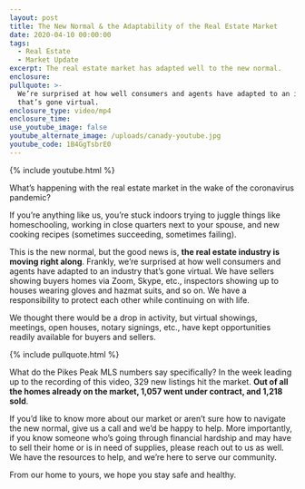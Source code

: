 ```yaml
---
layout: post
title: The New Normal & the Adaptability of the Real Estate Market
date: 2020-04-10 00:00:00
tags:
  - Real Estate
  - Market Update
excerpt: The real estate market has adapted well to the new normal.
enclosure:
pullquote: >-
  We’re surprised at how well consumers and agents have adapted to an industry
  that’s gone virtual.
enclosure_type: video/mp4
enclosure_time:
use_youtube_image: false
youtube_alternate_image: /uploads/canady-youtube.jpg
youtube_code: 1B4GgTsbrE0
---
```


{% include youtube.html %}

What’s happening with the real estate market in the wake of the coronavirus pandemic?

If you’re anything like us, you’re stuck indoors trying to juggle things like homeschooling, working in close quarters next to your spouse, and new cooking recipes (sometimes succeeding, sometimes failing).

This is the new normal, but the good news is, **the real estate industry is moving right along**. Frankly, we’re surprised at how well consumers and agents have adapted to an industry that’s gone virtual. We have sellers showing buyers homes via Zoom, Skype, etc., inspectors showing up to houses wearing gloves and hazmat suits, and so on. We have a responsibility to protect each other while continuing on with life.

We thought there would be a drop in activity, but virtual showings, meetings, open houses, notary signings, etc., have kept opportunities readily available for buyers and sellers.

{% include pullquote.html %}

What do the Pikes Peak MLS numbers say specifically? In the week leading up to the recording of this video, 329 new listings hit the market. **Out of all the homes already on the market, 1,057 went under contract, and 1,218 sold**.

If you’d like to know more about our market or aren’t sure how to navigate the new normal, give us a call and we’d be happy to help. More importantly, if you know someone who’s going through financial hardship and may have to sell their home or is in need of supplies, please reach out to us as well. We have the resources to help, and we’re here to serve our community.

From our home to yours, we hope you stay safe and healthy.